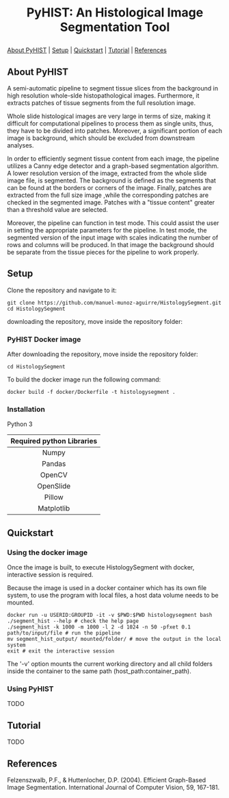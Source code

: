 <h1 align="center">
<p>PyHIST: An Histological Image Segmentation Tool
</h1>

[About PyHIST](#about) | [Setup](#setup) | [Quickstart](#quickstart) | [Tutorial](#tutorial) | [References](#references)

## About PyHIST<a name="about"></a>

A semi-automatic pipeline to segment tissue slices from the background in high resolution whole-slde histopathological images. Furthermore, it extracts patches of tissue segments from the full resolution image. 

Whole slide histological images are very large in terms of size, making it difficult for computational pipelines to process them as single units, thus, they have to be divided into patches. Moreover, a significant portion of each image is background, which should be excluded from downstream analyses. 
    
In order to efficiently segment tissue content from each image, the pipeline utilizes a Canny edge detector and a graph-based segmentation algorithm. A lower resolution version of the image, extracted from the whole slide image file, is segmented. The background is defined as the segments that can be found at the borders or corners of the image. Finally, patches are extracted from the full size image ,while the corresponding patches are checked in the segmented image. Patches with a "tissue content" greater than a threshold value are selected.

Moreover, the pipeline can function in test mode. This could assist the user in setting the appropriate parameters for the pipeline. In test mode, the segmented version of the input image with scales indicating the number of rows and columns will be produced. In that image the background should be separate from the tissue pieces for the pipeline to work properly. 



## Setup<a name="setup"></a>
Clone the repository and navigate to it:

```shell
git clone https://github.com/manuel-munoz-aguirre/HistologySegment.git
cd HistologySegment
```
 downloading the repository, move inside the repository folder:

### PyHIST Docker image
After downloading the repository, move inside the repository folder:

```shell
cd HistologySegment
```

To build the docker image run the following command:

```shell
docker build -f docker/Dockerfile -t histologysegment .
```

### Installation

Python 3

| Required python Libraries |
|:-------------------------:|
| Numpy                     |
| Pandas                    |
| OpenCV                    |
| OpenSlide                 |
| Pillow                    |
| Matplotlib                | 


## Quickstart<a name="quickstart"></a>
### Using the docker image

Once the image is built, to execute HistologySegment with docker, interactive session is required.

Because the image is used in a docker container which has its own file system, to use the program with local files, a host data volume needs to be mounted.


```shell
docker run -u USERID:GROUPID -it -v $PWD:$PWD histologysegment bash
./segment_hist --help # check the help page
./segment_hist -k 1000 -m 1000 -l 2 -d 1024 -n 50 -pfxet 0.1 path/to/input/file # run the pipeline
mv segment_hist_output/ mounted/folder/ # move the output in the local system
exit # exit the interactive session
```
The '-v' option mounts the current working directory and all child folders inside the container to the same path (host_path:container_path).

### Using PyHIST
TODO

## Tutorial <a name="tutorial"></a>
TODO



<!-- ## Examples -->

<!-- python segment_hist.py --content-threshold 0.05 --sigma 0.7 --patch-size 64 --mask-downsample 16 --output-downsample 16 --tilecross-downsample 64  --verbose --save-tilecrossed-image test_resources/GTEX-1117F-0125.svs -->

<!-- Keep segmented image, save patches, produce a thumbnail with marked the selected patches, use a content threshold of 0.1 for patch selection. -->
    
<!-- ``` -->
<!-- segment_hist -pfxt 0.1 INPUT_FILE -->

<!-- segment_hist -p -f -x -t 0.1 INPUT_FILE -->
<!-- ```     -->
    
<!-- Do not save patches, produce thumbnail, use different than the default values for k and m parameters. -->

<!-- ``` -->
<!-- segment_hist -xk 10000 -m 1000 INPUT_FILE -->
<!-- ``` -->
<!-- Do not save patches, produce thumbnail, use a content threshold of 0.1 for patch selection, for background identification use bottom left and top right corners. -->
    
<!-- ``` -->
<!-- segment_hist -xt 0.1 --borders 0000 --corners 0101 INPUT_FILE -->
<!-- ``` -->

<!-- Function in test mode, use different than the default values for k and m parameters. -->
    
<!-- ``` -->
<!-- segment_hist --test -k 1000 -m 1000 INPUT_FILE -->
<!-- ``` -->

<!-- Show the help page. -->

<!-- ``` -->
<!-- segment_hist -h -->
<!-- ``` -->

## References<a name="references"></a>

Felzenszwalb, P.F., & Huttenlocher, D.P. (2004). Efficient Graph-Based Image Segmentation. International Journal of Computer Vision, 59, 167-181.
